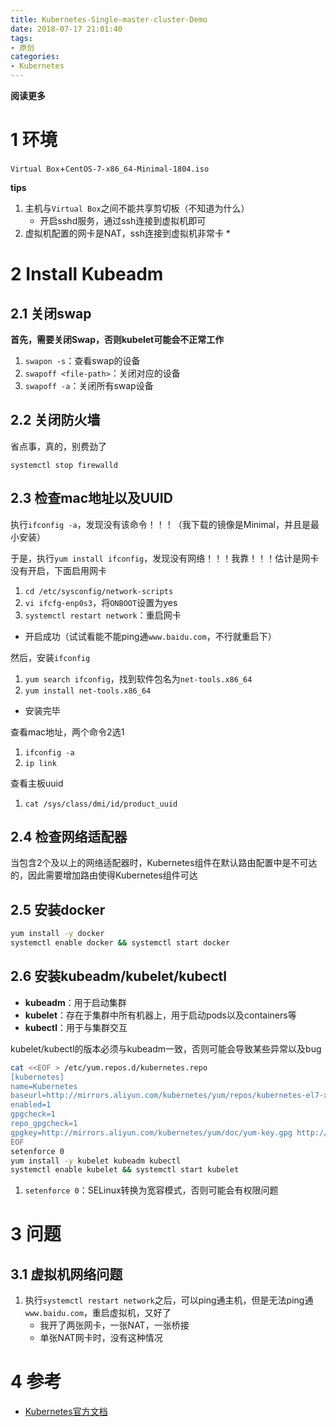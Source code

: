 ```yaml
---
title: Kubernetes-Single-master-cluster-Demo
date: 2018-07-17 21:01:40
tags: 
- 原创
categories: 
- Kubernetes
---
```


__阅读更多__

<!--more-->

# 1 环境

`Virtual Box`+`CentOS-7-x86_64-Minimal-1804.iso`

__tips__

1. 主机与`Virtual Box`之间不能共享剪切板（不知道为什么）
    * 开启sshd服务，通过ssh连接到虚拟机即可
1. 虚拟机配置的网卡是NAT，ssh连接到虚拟机非常卡
    * 

# 2 Install Kubeadm

## 2.1 关闭swap

__首先，需要关闭Swap，否则kubelet可能会不正常工作__

1. `swapon -s`：查看swap的设备
1. `swapoff <file-path>`：关闭对应的设备
1. `swapoff -a`：关闭所有swap设备

## 2.2 关闭防火墙

省点事，真的，别费劲了

`systemctl stop firewalld`

## 2.3 检查mac地址以及UUID

执行`ifconfig -a`，发现没有该命令！！！（我下载的镜像是Minimal，并且是最小安装）

于是，执行`yum install ifconfig`，发现没有网络！！！我靠！！！估计是网卡没有开启，下面启用网卡

1. `cd /etc/sysconfig/network-scripts`
1. `vi ifcfg-enp0s3`，将`ONBOOT`设置为yes
1. `systemctl restart network`：重启网卡
* 开启成功（试试看能不能ping通`www.baidu.com`，不行就重启下）

然后，安装`ifconfig`

1. `yum search ifconfig`，找到软件包名为`net-tools.x86_64`
1. `yum install net-tools.x86_64`
* 安装完毕

查看mac地址，两个命令2选1

1. `ifconfig -a`
1. `ip link`

查看主板uuid

1. `cat /sys/class/dmi/id/product_uuid`

## 2.4 检查网络适配器

当包含2个及以上的网络适配器时，Kubernetes组件在默认路由配置中是不可达的，因此需要增加路由使得Kubernetes组件可达

## 2.5 安装docker

```sh
yum install -y docker
systemctl enable docker && systemctl start docker
```

## 2.6 安装kubeadm/kubelet/kubectl

* __kubeadm__：用于启动集群
* __kubelet__：存在于集群中所有机器上，用于启动pods以及containers等
* __kubectl__：用于与集群交互

kubelet/kubectl的版本必须与kubeadm一致，否则可能会导致某些异常以及bug

```sh
cat <<EOF > /etc/yum.repos.d/kubernetes.repo
[kubernetes]
name=Kubernetes
baseurl=http://mirrors.aliyun.com/kubernetes/yum/repos/kubernetes-el7-x86_64
enabled=1
gpgcheck=1
repo_gpgcheck=1
gpgkey=http://mirrors.aliyun.com/kubernetes/yum/doc/yum-key.gpg http://mirrors.aliyun.com/kubernetes/yum/doc/rpm-package-key.gpg
EOF
setenforce 0
yum install -y kubelet kubeadm kubectl
systemctl enable kubelet && systemctl start kubelet
```

1. `setenforce 0`：SELinux转换为宽容模式，否则可能会有权限问题

# 3 问题

## 3.1 虚拟机网络问题

1. 执行`systemctl restart network`之后，可以ping通主机，但是无法ping通`www.baidu.com`，重启虚拟机，又好了
    * 我开了两张网卡，一张NAT，一张桥接
    * 单张NAT网卡时，没有这种情况

# 4 参考

* [Kubernetes官方文档](https://kubernetes.io/docs/setup/)

